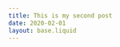 ```yaml
---
title: This is my second post
date: 2020-02-01
layout: base.liquid
---
```


<main>
  <image-list></image-list>
</main>